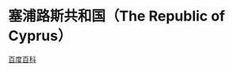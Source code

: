 # 塞浦路斯共和国（The Republic of Cyprus）

[百度百科](https://baike.baidu.com/item/%E5%A1%9E%E6%B5%A6%E8%B7%AF%E6%96%AF/129361)